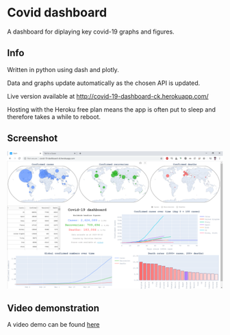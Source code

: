 # Covid dashboard
A dashboard for diplaying key covid-19 graphs and figures. 

## Info
Written in python using dash and plotly. 

Data and graphs update automatically as the chosen API is updated. 

Live version available at http://covid-19-dashboard-ck.herokuapp.com/

Hosting with the Heroku free plan means the app is often put to sleep and therefore takes a while to reboot.

## Screenshot
![](/images/dashboard_snap.png)

## Video demonstration
A video demo can be found [here](https://streamable.com/axis7m)